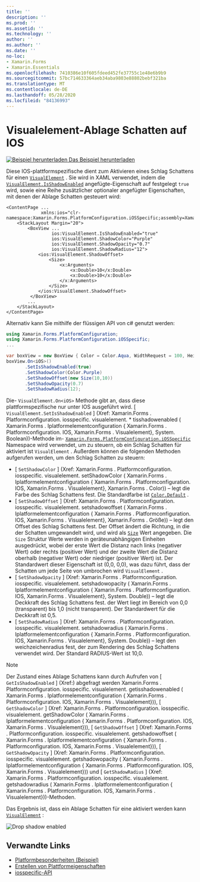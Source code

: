 ```yaml
---
title: ''
description: ''
ms.prod: ''
ms.assetid: ''
ms.technology: ''
author: ''
ms.author: ''
ms.date: ''
no-loc:
- Xamarin.Forms
- Xamarin.Essentials
ms.openlocfilehash: 7410386e10f605fdeed452fe37755c1e48e6b9b9
ms.sourcegitcommit: 57bc714633364aeb34aba9803e88802bebf321ba
ms.translationtype: MT
ms.contentlocale: de-DE
ms.lasthandoff: 05/28/2020
ms.locfileid: "84136993"
---
```

# <a name="visualelement-drop-shadows-on-ios"></a>Visualelement-Ablage Schatten auf IOS

[![Beispiel herunterladen](~/media/shared/download.png) Das Beispiel herunterladen](https://docs.microsoft.com/samples/xamarin/xamarin-forms-samples/userinterface-platformspecifics)

Diese IOS-plattformspezifische dient zum Aktivieren eines Schlag Schattens für einen [`VisualElement`](xref:Xamarin.Forms.VisualElement) . Sie wird in XAML verwendet, indem die [`VisualElement.IsShadowEnabled`](xref:Xamarin.Forms.PlatformConfiguration.iOSSpecific.VisualElement.IsShadowEnabledProperty) angefügte-Eigenschaft auf festgelegt `true` wird, sowie eine Reihe zusätzlicher optionaler angefügter Eigenschaften, mit denen der Ablage Schatten gesteuert wird:

```xaml
<ContentPage ...
             xmlns:ios="clr-namespace:Xamarin.Forms.PlatformConfiguration.iOSSpecific;assembly=Xamarin.Forms.Core">
    <StackLayout Margin="20">
        <BoxView ...
                 ios:VisualElement.IsShadowEnabled="true"
                 ios:VisualElement.ShadowColor="Purple"
                 ios:VisualElement.ShadowOpacity="0.7"
                 ios:VisualElement.ShadowRadius="12">
            <ios:VisualElement.ShadowOffset>
                <Size>
                    <x:Arguments>
                        <x:Double>10</x:Double>
                        <x:Double>10</x:Double>
                    </x:Arguments>
                </Size>
            </ios:VisualElement.ShadowOffset>
         </BoxView>
        ...
    </StackLayout>
</ContentPage>
```

Alternativ kann Sie mithilfe der flüssigen API von c# genutzt werden:

```csharp
using Xamarin.Forms.PlatformConfiguration;
using Xamarin.Forms.PlatformConfiguration.iOSSpecific;
...

var boxView = new BoxView { Color = Color.Aqua, WidthRequest = 100, HeightRequest = 100 };
boxView.On<iOS>()
       .SetIsShadowEnabled(true)
       .SetShadowColor(Color.Purple)
       .SetShadowOffset(new Size(10,10))
       .SetShadowOpacity(0.7)
       .SetShadowRadius(12);
```

Die- `VisualElement.On<iOS>` Methode gibt an, dass diese plattformspezifische nur unter IOS ausgeführt wird. [ `VisualElement.SetIsShadowEnabled` ] (Xref: Xamarin.Forms . Platformconfiguration. iosspecific. visualelement. * tisshadowenabled ( Xamarin.Forms . Iplatformelementconfiguration { Xamarin.Forms . Platformconfiguration. IOS, Xamarin.Forms . Visualelement}, System. Boolean))-Methode im- [`Xamarin.Forms.PlatformConfiguration.iOSSpecific`](xref:Xamarin.Forms.PlatformConfiguration.iOSSpecific) Namespace wird verwendet, um zu steuern, ob ein Schlag Schatten für aktiviert ist `VisualElement` . Außerdem können die folgenden Methoden aufgerufen werden, um den Schlag Schatten zu steuern:

- [ `SetShadowColor` ] (Xref: Xamarin.Forms . Platformconfiguration. iosspecific. visualelement. setShadowColor ( Xamarin.Forms . Iplatformelementconfiguration { Xamarin.Forms . Platformconfiguration. IOS, Xamarin.Forms . Visualelement}, Xamarin.Forms . Color)) – legt die Farbe des Schlag Schattens fest. Die Standardfarbe ist [`Color.Default`](xref:Xamarin.Forms.Color.Default*) .
- [ `SetShadowOffset` ] (Xref: Xamarin.Forms . Platformconfiguration. iosspecific. visualelement. setshadowoffset ( Xamarin.Forms . Iplatformelementconfiguration { Xamarin.Forms . Platformconfiguration. IOS, Xamarin.Forms . Visualelement}, Xamarin.Forms . Größe)) – legt den Offset des Schlag Schattens fest. Der Offset ändert die Richtung, in die der Schatten umgewandelt wird, und wird als [`Size`](xref:Xamarin.Forms.Size) Wert angegeben. Die `Size` Struktur Werte werden in geräteunabhängigen Einheiten ausgedrückt, wobei der erste Wert die Distanz nach links (negativer Wert) oder rechts (positiver Wert) und der zweite Wert die Distanz oberhalb (negativer Wert) oder niedriger (positiver Wert) ist. Der Standardwert dieser Eigenschaft ist (0,0, 0,0), was dazu führt, dass der Schatten um jede Seite von umbrochen wird `VisualElement` .
- [ `SetShadowOpacity` ] (Xref: Xamarin.Forms . Platformconfiguration. iosspecific. visualelement. setshadowopacity ( Xamarin.Forms . Iplatformelementconfiguration { Xamarin.Forms . Platformconfiguration. IOS, Xamarin.Forms . Visualelement}, System. Double)) – legt die Deckkraft des Schlag Schattens fest. der Wert liegt im Bereich von 0,0 (transparent) bis 1,0 (nicht transparent). Der Standardwert für die Deckkraft ist 0,5.
- [ `SetShadowRadius` ] (Xref: Xamarin.Forms . Platformconfiguration. iosspecific. visualelement. setshadowradius ( Xamarin.Forms . Iplatformelementconfiguration { Xamarin.Forms . Platformconfiguration. IOS, Xamarin.Forms . Visualelement}, System. Double)) – legt den weichzeichenradius fest, der zum Rendering des Schlag Schattens verwendet wird. Der Standard RADIUS-Wert ist 10,0.

> [!NOTE]
> Der Zustand eines Ablage Schattens kann durch Aufrufen von [ `GetIsShadowEnabled` ] (Xref:) abgefragt werden Xamarin.Forms . Platformconfiguration. iosspecific. visualelement. getisshadowenabled ( Xamarin.Forms . Iplatformelementconfiguration { Xamarin.Forms . Platformconfiguration. IOS, Xamarin.Forms . Visualelement})), [ `GetShadowColor` ] (Xref: Xamarin.Forms . Platformconfiguration. iosspecific. visualelement. getShadowColor ( Xamarin.Forms . Iplatformelementconfiguration { Xamarin.Forms . Platformconfiguration. IOS, Xamarin.Forms . Visualelement})), [ `GetShadowOffset` ] (Xref: Xamarin.Forms . Platformconfiguration. iosspecific. visualelement. getshadowoffset ( Xamarin.Forms . Iplatformelementconfiguration { Xamarin.Forms . Platformconfiguration. IOS, Xamarin.Forms . Visualelement})), [ `GetShadowOpacity` ] (Xref: Xamarin.Forms . Platformconfiguration. iosspecific. visualelement. getshadowopacity ( Xamarin.Forms . Iplatformelementconfiguration { Xamarin.Forms . Platformconfiguration. IOS, Xamarin.Forms . Visualelement})) und [ `GetShadowRadius` ] (Xref: Xamarin.Forms . Platformconfiguration. iosspecific. visualelement. getshadowradius ( Xamarin.Forms . Iplatformelementconfiguration { Xamarin.Forms . Platformconfiguration. IOS, Xamarin.Forms . Visualelement}))-Methoden.

Das Ergebnis ist, dass ein Ablage Schatten für eine aktiviert werden kann [`VisualElement`](xref:Xamarin.Forms.VisualElement) :

![](drop-shadow-images/drop-shadow.png "Drop shadow enabled")

## <a name="related-links"></a>Verwandte Links

- [Platformbesonderheiten (Beispiel)](https://docs.microsoft.com/samples/xamarin/xamarin-forms-samples/userinterface-platformspecifics)
- [Erstellen von Plattformeigenschaften](~/xamarin-forms/platform/platform-specifics/index.md#creating-platform-specifics)
- [iosspecific-API](xref:Xamarin.Forms.PlatformConfiguration.iOSSpecific)
